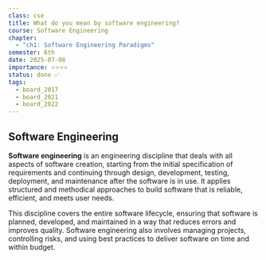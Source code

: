 ```yaml
---
class: cse
title: What do you mean by software engineering?
course: Software Engineering
chapter:
  - "ch1: Software Engineering Paradigms"
semester: 6th
date: 2025-07-08
importance: ⭐⭐⭐⭐
status: done ✅
tags:
  - board_2017
  - board_2021
  - board_2022
---
```


## Software Engineering

**Software engineering** is an engineering discipline that deals with all aspects of software creation, starting from the initial specification of requirements and continuing through design, development, testing, deployment, and maintenance after the software is in use. It applies structured and methodical approaches to build software that is reliable, efficient, and meets user needs.

This discipline covers the entire software lifecycle, ensuring that software is planned, developed, and maintained in a way that reduces errors and improves quality. Software engineering also involves managing projects, controlling risks, and using best practices to deliver software on time and within budget.
